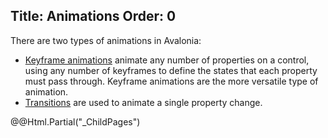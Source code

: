 Title: Animations
Order: 0
---

There are two types of animations in Avalonia:

- [Keyframe animations](keyframe.md) animate any number of properties on a control, using any
number of keyframes to define the states that each property must pass through. Keyframe animations
are the more versatile type of animation.
- [Transitions](transitions.ms) are used to animate a single property change.

<div>
  @@Html.Partial("_ChildPages")
</div>